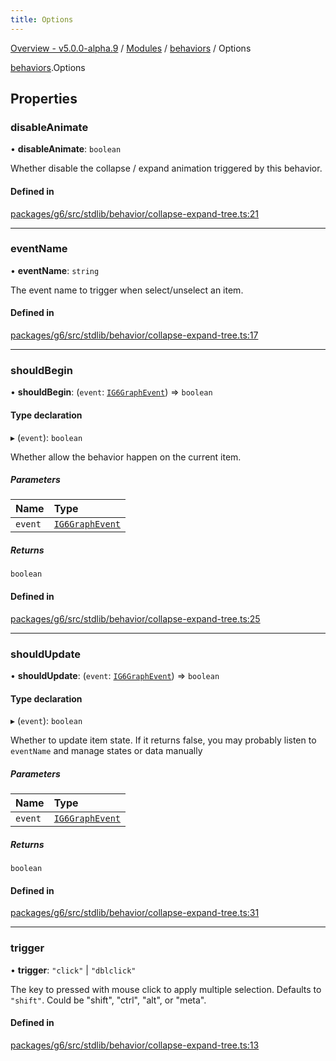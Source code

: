 ```yaml
---
title: Options
---
```


[Overview - v5.0.0-alpha.9](../../README.en.md) / [Modules](../../modules.en.md) / [behaviors](../../modules/behaviors.en.md) / Options

[behaviors](../../modules/behaviors.en.md).Options

## Properties

### disableAnimate

• **disableAnimate**: `boolean`

Whether disable the collapse / expand animation triggered by this behavior.

#### Defined in

[packages/g6/src/stdlib/behavior/collapse-expand-tree.ts:21](https://github.com/antvis/G6/blob/a69acd5592/packages/g6/src/stdlib/behavior/collapse-expand-tree.ts#L21)

___

### eventName

• **eventName**: `string`

The event name to trigger when select/unselect an item.

#### Defined in

[packages/g6/src/stdlib/behavior/collapse-expand-tree.ts:17](https://github.com/antvis/G6/blob/a69acd5592/packages/g6/src/stdlib/behavior/collapse-expand-tree.ts#L17)

___

### shouldBegin

• **shouldBegin**: (`event`: [`IG6GraphEvent`](IG6GraphEvent.en.md)) => `boolean`

#### Type declaration

▸ (`event`): `boolean`

Whether allow the behavior happen on the current item.

##### Parameters

| Name | Type |
| :------ | :------ |
| `event` | [`IG6GraphEvent`](IG6GraphEvent.en.md) |

##### Returns

`boolean`

#### Defined in

[packages/g6/src/stdlib/behavior/collapse-expand-tree.ts:25](https://github.com/antvis/G6/blob/a69acd5592/packages/g6/src/stdlib/behavior/collapse-expand-tree.ts#L25)

___

### shouldUpdate

• **shouldUpdate**: (`event`: [`IG6GraphEvent`](IG6GraphEvent.en.md)) => `boolean`

#### Type declaration

▸ (`event`): `boolean`

Whether to update item state.
If it returns false, you may probably listen to `eventName` and
manage states or data manually

##### Parameters

| Name | Type |
| :------ | :------ |
| `event` | [`IG6GraphEvent`](IG6GraphEvent.en.md) |

##### Returns

`boolean`

#### Defined in

[packages/g6/src/stdlib/behavior/collapse-expand-tree.ts:31](https://github.com/antvis/G6/blob/a69acd5592/packages/g6/src/stdlib/behavior/collapse-expand-tree.ts#L31)

___

### trigger

• **trigger**: ``"click"`` \| ``"dblclick"``

The key to pressed with mouse click to apply multiple selection.
Defaults to `"shift"`.
Could be "shift", "ctrl", "alt", or "meta".

#### Defined in

[packages/g6/src/stdlib/behavior/collapse-expand-tree.ts:13](https://github.com/antvis/G6/blob/a69acd5592/packages/g6/src/stdlib/behavior/collapse-expand-tree.ts#L13)
